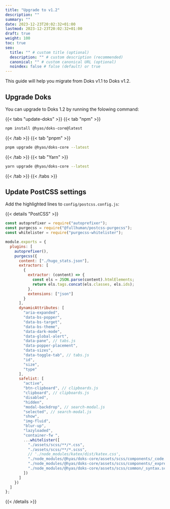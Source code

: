 ```yaml
---
title: "Upgrade to v1.2"
description: ""
summary: ""
date: 2023-12-23T20:02:32+01:00
lastmod: 2023-12-23T20:02:32+01:00
draft: true
weight: 100
toc: true
seo:
  title: "" # custom title (optional)
  description: "" # custom description (recommended)
  canonical: "" # custom canonical URL (optional)
  noindex: false # false (default) or true
---
```


This guide will help you migrate from Doks v1.1 to Doks v1.2.

## Upgrade Doks

You can upgrade to Doks 1.2 by running the folowing command:

{{< tabs "update-doks" >}}
{{< tab "npm" >}}

```bash
npm install @hyas/doks-core@latest
```

{{< /tab >}}
{{< tab "pnpm" >}}

```bash
pnpm upgrade @hyas/doks-core --latest
```

{{< /tab >}}
{{< tab "Yarn" >}}

```bash
yarn upgrade @hyas/doks-core --latest
```

{{< /tab >}}
{{< /tabs >}}

## Update PostCSS settings

Add the highlighted lines to `config/postcss.config.js`:

{{< details "PostCSS" >}}

```js {title=postcss.config.js lineNos=true hl_lines=[46,"51-53"]}
const autoprefixer = require("autoprefixer");
const purgecss = require("@fullhuman/postcss-purgecss");
const whitelister = require("purgecss-whitelister");

module.exports = {
  plugins: [
    autoprefixer(),
    purgecss({
      content: ["./hugo_stats.json"],
      extractors: [
        {
          extractor: (content) => {
            const els = JSON.parse(content).htmlElements;
            return els.tags.concat(els.classes, els.ids);
          },
          extensions: ["json"]
        }
      ],
      dynamicAttributes: [
        "aria-expanded",
        "data-bs-popper",
        "data-bs-target",
        "data-bs-theme",
        "data-dark-mode",
        "data-global-alert",
        "data-pane", // tabs.js
        "data-popper-placement",
        "data-sizes",
        "data-toggle-tab", // tabs.js
        "id",
        "size",
        "type"
      ],
      safelist: [
        "active",
        "btn-clipboard", // clipboards.js
        "clipboard", // clipboards.js
        "disabled",
        "hidden",
        "modal-backdrop", // search-modal.js
        "selected", // search-modal.js
        "show",
        "img-fluid",
        "blur-up",
        "lazyloaded",
        "container-fw ",
        ...whitelister([
          "./assets/scss/**/*.css",
          "./assets/scss/**/*.scss",
          // './node_modules/katex/dist/katex.css',
          "./node_modules/@hyas/doks-core/assets/scss/components/_code.scss",
          "./node_modules/@hyas/doks-core/assets/scss/components/_expressive-code.scss",
          "./node_modules/@hyas/doks-core/assets/scss/common/_syntax.scss"
        ])
      ]
    })
  ]
};
```

{{< /details >}}
